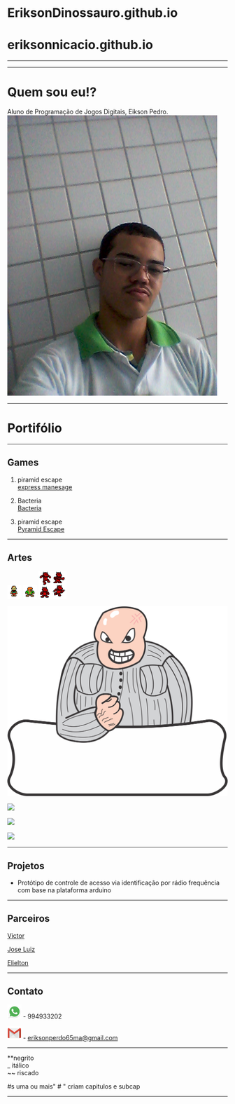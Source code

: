 # EriksonDinossauro.github.io

# eriksonnicacio.github.io
 ---

---

# Quem sou eu!?
Aluno de Programação de Jogos Digitais, Eikson Pedro.
![](20180130_154904[1].jpg)
* * * 
# Portifólio 

* * *  
## Games  
1. piramid escape  
[express manesage](https://eriksonnicacio.github.io/New%20project/)

2. Bacteria  
[Bacteria](https://eriksonnicacio.github.io/bacteria2/)


3. piramid escape  
[Pyramid Escape](https://jldifrn.github.io/PyramidEscape/)  
* * *  
## Artes 
![](personagem2.png)              ![](bisonho_parado.png)          ![](predador-sheet0[1].png)

![](chefe.png)

![](DSC01836[1].JPG)

![](DSC01897[1].JPG)

![](DSC01896[1].JPG)

* * *  
## Projetos  
* Protótipo de controle de acesso via identificação por rádio frequência com base na plataforma arduino
 
***
## Parceiros
[Victor](https://victor-mesmo.github.io/)

[Jose Luiz](https://jldifrn.github.io/)

[Elielton](https://elielton90.github.io/)
* * * 
## Contato
![](Whatsapp_37229.png) - 994933202

![](Gmail_29991.png) - eriksonperdo65ma@gmail.com

***


**negrito  
_ itálico  
~~ riscado  

#s uma ou mais" # " criam capitulos e subcap

* * *  
